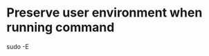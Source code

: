 Preserve user environment when running command
==============================================

sudo -E
